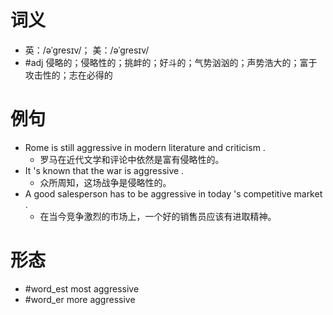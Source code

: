 # 词义
- 英：/əˈɡresɪv/； 美：/əˈɡresɪv/
- #adj 侵略的；侵略性的；挑衅的；好斗的；气势汹汹的；声势浩大的；富于攻击性的；志在必得的
# 例句
- Rome is still aggressive in modern literature and criticism .
	- 罗马在近代文学和评论中依然是富有侵略性的。
- It 's known that the war is aggressive .
	- 众所周知，这场战争是侵略性的。
- A good salesperson has to be aggressive in today 's competitive market .
	- 在当今竞争激烈的市场上，一个好的销售员应该有进取精神。
# 形态
- #word_est most aggressive
- #word_er more aggressive
